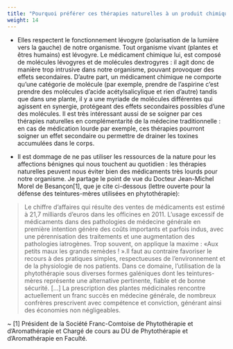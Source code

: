 ```yaml
---
title: "Pourquoi préférer ces thérapies naturelles à un produit chimique lorsque cela est possible?"
weight: 14
---
```


* Elles respectent le fonctionnement lévogyre (polarisation de la lumière vers la gauche) de notre organisme. Tout organisme vivant (plantes et êtres humains) est lévogyre. Le médicament chimique lui, est composé de molécules lévogyres et de molécules dextrogyres : il agit donc de manière trop intrusive dans notre organisme, pouvant provoquer des effets secondaires. D’autre part, un médicament chimique ne comporte qu’une catégorie de molécule (par exemple, prendre de l’aspirine c’est prendre des molécules d’acide acétylsalicylique et rien d’autre) tandis que dans une plante, il y a une myriade de molécules différentes qui agissent en synergie, protégeant des effets secondaires possibles d’une des molécules. Il est très intéressant aussi de se soigner par ces thérapies naturelles en complémentarité de la médecine traditionnelle : en cas de médication lourde par exemple, ces thérapies pourront soigner un effet secondaire ou permettre de drainer les toxines accumulées dans le corps.

* Il est dommage de ne pas utiliser les ressources de la nature pour les affections bénignes qui nous touchent au quotidien : les thérapies naturelles peuvent nous éviter bien des médicaments très lourds pour notre organisme. Je partage le point de vue du Docteur Jean-Michel Morel de Besançon[1], que je cite ci-dessous (lettre ouverte pour la défense des teintures-mères utilisées en phytothérapie):

> Le chiffre d’affaires qui résulte des ventes de médicaments est estimé à 21,7 milliards d’euros dans les officines en 2011. L’usage excessif de médicaments dans des pathologies de médecine générale en première intention génère des coûts importants et parfois indus, avec une pérennisation des traitements et une augmentation des pathologies iatrogènes. Trop souvent, on applique la maxime : «Aux petits maux les grands remèdes ! ».Il faut au contraire favoriser le recours à des pratiques simples, respectueuses de l’environnement et de la physiologie de nos patients. Dans ce domaine, l’utilisation de la phytothérapie sous diverses formes galéniques dont les teintures-mères représente une alternative pertinente, fiable et de bonne sécurité. [...] La prescription des plantes médicinales rencontre actuellement un franc succès en médecine générale, de nombreux confrères prescrivent avec compétence et conviction, générant ainsi des économies non négligeables.

~ [1] Président de la Société Franc-Comtoise de Phytothérapie et d’Aromathérapie et Chargé de cours au DU de Phytothérapie et d’Aromathérapie en Faculté.
